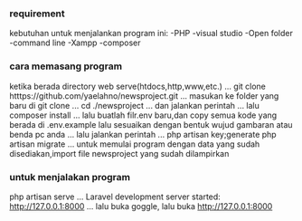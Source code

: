 ### requirement
kebutuhan untuk menjalankan program ini:
-PHP
-visual studio
-Open folder
-command line
-Xampp
-composer

### cara memasang program

ketika berada directory web serve(htdocs,http,www,etc.)
...
git clone htttps://github.com/yaelahno/newsproject.git
...
masukan ke folder yang baru di git clone
...
cd ./newsproject
...
dan jalankan perintah
...
lalu composer install
...
lalu buatlah filr.env baru,dan copy semua kode yang berada di .env.example lalu sesuaikan dengan bentuk wujud gambaran atau benda pc anda
...
lalu jalankan perintah
...
php artisan key;generate
php artisan migrate
...
untuk memulai program dengan data yang sudah disediakan,import file newsproject yang sudah dilampirkan

### untuk menjalakan program

php artisan serve
...
Laravel development server started: <http://127.0.0.1:8000>
...
lalu buka goggle, lalu buka http://127.0.0.1:8000

